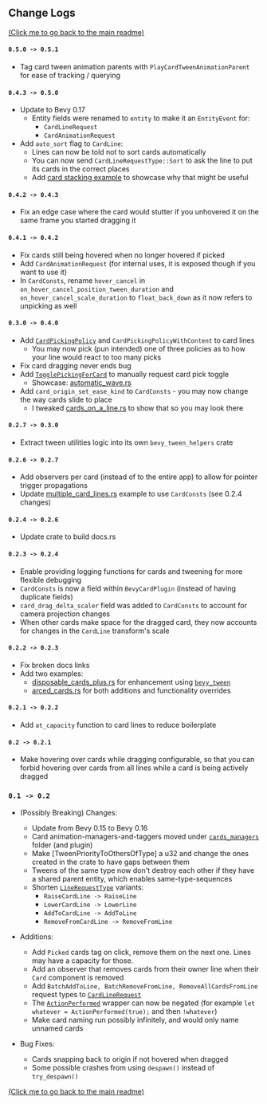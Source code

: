 ## Change Logs

[(Click me to go back to the main readme)](../README.md)

#### `0.5.0 -> 0.5.1`
* Tag card tween animation parents with `PlayCardTweenAnimationParent` for ease of tracking / querying

#### `0.4.3 -> 0.5.0`
* Update to Bevy 0.17
  * Entity fields were renamed to `entity` to make it an `EntityEvent` for:
    * `CardLineRequest`
    * `CardAnimationRequest`
* Add `auto_sort` flag to `CardLine`:
  * Lines can now be told not to sort cards automatically
  * You can now send `CardLineRequestType::Sort` to ask the line to put its cards in the correct places
  * Add [card stacking example](../src/cards/card_lines/card_lines_content_manager.rs) to showcase why that might be useful

#### `0.4.2 -> 0.4.3`
* Fix an edge case where the card would stutter if you unhovered it on the same frame you started dragging it

#### `0.4.1 -> 0.4.2`
* Fix cards still being hovered when no longer hovered if picked
* Add `CardAnimationRequest` (for internal uses, it is exposed though if you want to use it)
* In `CardConsts`, rename `hover_cancel` in `on_hover_cancel_position_tween_duration` and `on_hover_cancel_scale_duration`
to `float_back_down` as it now refers to unpicking as well

#### `0.3.0 -> 0.4.0`
* Add [`CardPickingPolicy`](../src/cards/card_lines/card_picking_policy.rs) and `CardPickingPolicyWithContent` to card lines
  * You may now pick (pun intended) one of three policies as to how your line would react to too many picks
* Fix card dragging never ends bug
* Add [`TogglePickingForCard`](../src/cards/event.rs) to manually request card pick toggle
  * Showcase: [automatic_wave.rs](../examples/automatic_wave.rs)
* Add `card_origin_set_ease_kind` to `CardConsts` - you may now change the way cards slide to place
  * I tweaked [cards_on_a_line.rs](../examples/cards_on_a_line.rs) to show that so you may look there

#### `0.2.7 -> 0.3.0`
* Extract tween utilities logic into its own `bevy_tween_helpers` crate

#### `0.2.6 -> 0.2.7`
* Add observers per card (instead of to the entire app) to allow for pointer trigger propagations
* Update [multiple_card_lines.rs](../examples/multiple_card_lines.rs) example to use `CardConsts` (see 0.2.4 changes)

#### `0.2.4 -> 0.2.6`
* Update crate to build docs.rs

#### `0.2.3 -> 0.2.4`
* Enable providing logging functions for cards and tweening for more flexible debugging
* `CardConsts` is now a field within `BevyCardPlugin` (instead of having duplicate fields)
* `card_drag_delta_scaler` field was added to `CardConsts` to account for camera projection changes
* When other cards make space for the dragged card, they now accounts for changes in the `CardLine` transform's scale

#### `0.2.2 -> 0.2.3`
* Fix broken docs links
* Add two examples:
  * [disposable_cards_plus.rs](../examples/disposable_cards_plus.rs) for enhancement using [`bevy_tween`](https://github.com/Multirious/bevy_tween)
  * [arced_cards.rs](../examples/arced_cards.rs) for both additions and functionality overrides

#### `0.2.1 -> 0.2.2`
* Add `at_capacity` function to card lines to reduce boilerplate

#### `0.2 -> 0.2.1`
* Make hovering over cards while dragging configurable,
  so that you can forbid hovering over cards from all lines while a card is being actively dragged

### `0.1 -> 0.2`
* (Possibly Breaking) Changes:
  * Update from Bevy 0.15 to Bevy 0.16
  * Card animation-managers-and-taggers moved under [`cards_managers`](../src/cards/card_managers) folder (and plugin)
  * Make [TweenPriorityToOthersOfType] a u32 and change the ones created in the crate to have gaps between them
  * Tweens of the same type now don't destroy each other if they have a shared parent entity, which enables same-type-sequences
  * Shorten [`LineRequestType`](../src/cards/card_lines/event.rs) variants:
    * `RaiseCardLine -> RaiseLine`
    * `LowerCardLine -> LowerLine`
    * `AddToCardLine -> AddToLine`
    * `RemoveFromCardLine -> RemoveFromLine`


* Additions:
  * Add `Picked` cards tag on click, remove them on the next one. Lines may have a capacity for those.
  * Add an observer that removes cards from their owner line when their `Card` component is removed
  * Add `BatchAddToLine, BatchRemoveFromLine, RemoveAllCardsFromLine` request types to [`CardLineRequest`](../src/cards/card_lines/event.rs)
  * The [`ActionPerformed`](../src/utilities/action_performed.rs) wrapper can now be negated (for example `let whatever = ActionPerformed(true);` and then `!whatever`)
  * Make card naming run possibly infinitely, and would only name unnamed cards


* Bug Fixes:
  * Cards snapping back to origin if not hovered when dragged
  * Some possible crashes from using `despawn()` instead of `try_despawn()`

[(Click me to go back to the main readme)](../README.md)
